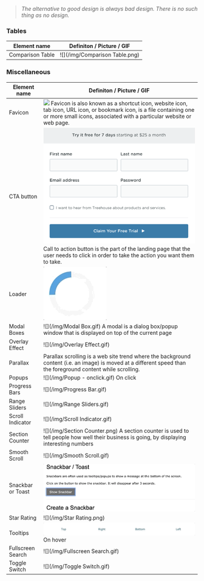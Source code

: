 > *The alternative to good design is always bad design. There is no such thing as no design.*

### Tables

Element name | Definiton / Picture / GIF 
-----|-----------
Comparison Table| ![](/img/Comparison Table.png)

### Miscellaneous

Element name | Definiton / Picture / GIF 
-----|-----------
Favicon| ![](https://sitechecker.pro/wp-content/uploads/2017/12/favicon.png) Favicon is also known as a shortcut icon, website icon, tab icon, URL icon, or bookmark icon, is a file containing one or more small icons, associated with a particular website or web page.
CTA button| ![](/img/CTA_button.png) Call to action button is the part of the landing page that the user needs to click in order to take the action you want them to take.
Loader| ![](/img/Loader.gif)	
Modal Boxes| ![](/img/Modal Box.gif) A modal is a dialog box/popup window that is displayed on top of the current page
Overlay Effect| ![](/img/Overlay Effect.gif)
Parallax| Parallax scrolling is a web site trend where the background content (i.e. an image) is moved at a different speed than the foreground content while scrolling.	
Popups| ![](/img/Popup - onclick.gif) On click
Progress Bars| ![](/img/Progress Bar.gif)
Range Sliders| ![](/img/Range Sliders.gif)
Scroll Indicator| ![](/img/Scroll Indicator.gif)
Section Counter| ![](/img/Section Counter.png) A section counter is used to tell people how well their business is going, by displaying interesting numbers
Smooth Scroll| ![](/img/Smooth Scroll.gif)
Snackbar or Toast| ![](/img/Snackbar:Toast.gif)
Star Rating| ![](/img/Star Rating.png)	
Tooltips| ![](/img/Tooltips.gif) On hover
Fullscreen Search|	![](/img/Fullscreen Search.gif)
Toggle Switch| ![](/img/Toggle Switch.gif)
